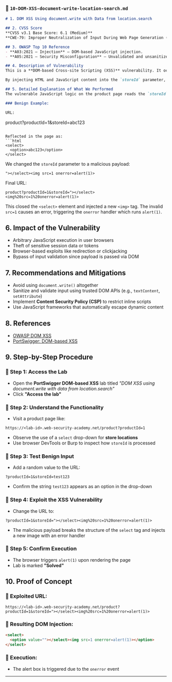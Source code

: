 
### 📄 `10-DOM-XSS-document-write-location-search.md`

```markdown
# 1. DOM XSS Using document.write with Data from location.search

## 2. CVSS Score
**CVSS v3.1 Base Score: 6.1 (Medium)**  
**CWE-79: Improper Neutralization of Input During Web Page Generation ('Cross-site Scripting')**

## 3. OWASP Top 10 Reference
- **A03:2021 – Injection** – DOM-based JavaScript injection.
- **A05:2021 – Security Misconfiguration** – Unvalidated and unsanitized client-side logic.

## 4. Description of Vulnerability
This is a **DOM-based Cross-site Scripting (XSS)** vulnerability. It occurs because the application includes unsanitized input from the URL’s query string (`location.search`) in a call to `document.write()`. The vulnerable script dynamically writes an option element into a `select` tag based on the `storeId` parameter value.

By injecting HTML and JavaScript content into the `storeId` parameter, an attacker can manipulate the DOM and execute arbitrary scripts.

## 5. Detailed Explanation of What We Performed
The vulnerable JavaScript logic on the product page reads the `storeId` value from the URL and writes it directly into a `select` element using `document.write()`.

### Benign Example:

URL:
```

product?productId=1\&storeId=abc123

````

Reflected in the page as:
```html
<select>
  <option>abc123</option>
</select>
````

We changed the `storeId` parameter to a malicious payload:

```text
"></select><img src=1 onerror=alert(1)>
```

Final URL:

```
product?productId=1&storeId="></select><img%20src=1%20onerror=alert(1)>
```

This closed the `<select>` element and injected a new `<img>` tag. The invalid `src=1` causes an error, triggering the `onerror` handler which runs `alert(1)`.

## 6. Impact of the Vulnerability

* Arbitrary JavaScript execution in user browsers
* Theft of sensitive session data or tokens
* Browser-based exploits like redirection or clickjacking
* Bypass of input validation since payload is passed via DOM

## 7. Recommendations and Mitigations

* Avoid using `document.write()` altogether
* Sanitize and validate input using trusted DOM APIs (e.g., `textContent`, `setAttribute`)
* Implement **Content Security Policy (CSP)** to restrict inline scripts
* Use JavaScript frameworks that automatically escape dynamic content

## 8. References

* [OWASP DOM XSS](https://owasp.org/www-community/attacks/DOM_Based_XSS)
* [PortSwigger: DOM-based XSS](https://portswigger.net/web-security/cross-site-scripting/dom-based)

## 9. Step-by-Step Procedure

### 🔹 Step 1: Access the Lab

* Open the **PortSwigger DOM-based XSS** lab titled *"DOM XSS using document.write with data from location.search"*
* Click **"Access the lab"**

### 🔹 Step 2: Understand the Functionality

* Visit a product page like:

```
https://<lab-id>.web-security-academy.net/product?productId=1
```

* Observe the use of a `select` drop-down for **store locations**
* Use browser DevTools or Burp to inspect how `storeId` is processed

### 🔹 Step 3: Test Benign Input

* Add a random value to the URL:

```
?productId=1&storeId=test123
```

* Confirm the string `test123` appears as an option in the drop-down

### 🔹 Step 4: Exploit the XSS Vulnerability

* Change the URL to:

```
?productId=1&storeId="></select><img%20src=1%20onerror=alert(1)>
```

* The malicious payload breaks the structure of the `select` tag and injects a new image with an error handler

### 🔹 Step 5: Confirm Execution

* The browser triggers `alert(1)` upon rendering the page
* Lab is marked **"Solved"**

## 10. Proof of Concept

### 🔸 Exploited URL:

```
https://<lab-id>.web-security-academy.net/product?productId=1&storeId="></select><img%20src=1%20onerror=alert(1)>
```

### 🔸 Resulting DOM Injection:

```html
<select>
  <option value=""></select><img src=1 onerror=alert(1)></option>
</select>
```

### 🔸 Execution:

* The alert box is triggered due to the `onerror` event

---

